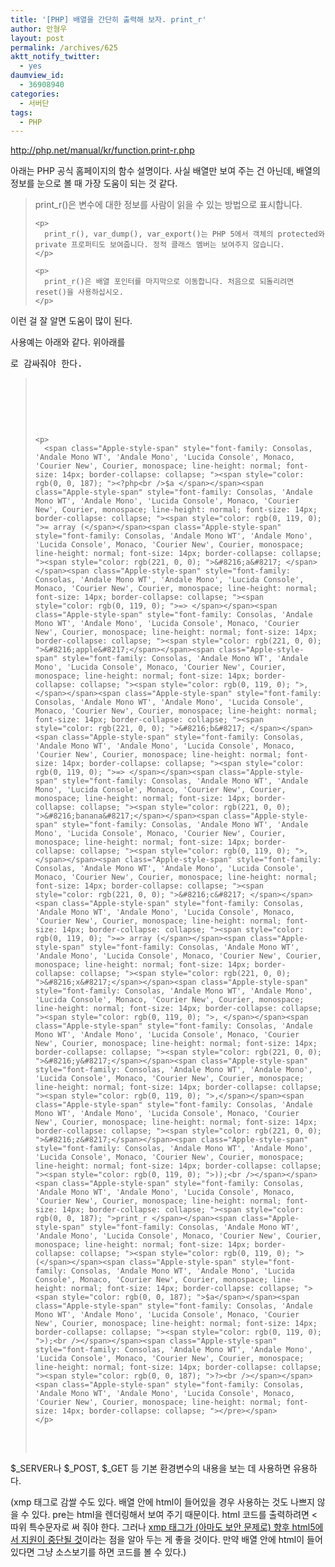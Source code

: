 ```yaml
---
title: '[PHP] 배열을 간단히 출력해 보자. print_r'
author: 안형우
layout: post
permalink: /archives/625
aktt_notify_twitter:
  - yes
daumview_id:
  - 36908940
categories:
  - 서버단
tags:
  - PHP
---
```

<meta http-equiv="content-type" content="text/html; charset=utf-8" />

<a href="http://php.net/manual/kr/function.print-r.php" target="_blank">http://php.net/manual/kr/function.print-r.php</a> <div>
  아래는 PHP 공식 홈페이지의 함수 설명이다. 사실 배열만 보여 주는 건 아닌데, 배열의 정보를 눈으로 볼 때 가장 도움이 되는 것 같다.
</div>

<div>
  <blockquote>
    <p>
      print_r()은 변수에 대한 정보를 사람이 읽을 수 있는 방법으로 표시합니다.
    </p>
    
    <p>
      print_r(), var_dump(), var_export()는 PHP 5에서 객체의 protected와 private 프로퍼티도 보여줍니다. 정적 클래스 멤버는 보여주지 않습니다.
    </p>
    
    <p>
      print_r()은 배열 포인터를 마지막으로 이동합니다. 처음으로 되돌리려면 reset()을 사용하십시오.
    </p>
  </blockquote>
  
  <p>
    이런 걸 잘 알면 도움이 많이 된다.
  </p>
</div>

<div>
  사용예는 아래와 같다. 위아래를 <pre>로 감싸줘야 한다.
</div>

<div>
  <blockquote>
    <p>
      <span class="Apple-style-span" style="font-family: Consolas, 'Andale Mono WT', 'Andale Mono', 'Lucida Console', Monaco, 'Courier New', Courier, monospace; line-height: normal; font-size: 14px; border-collapse: collapse; "><pre></span>
    </p>
    
    <p>
      <span class="Apple-style-span" style="font-family: Consolas, 'Andale Mono WT', 'Andale Mono', 'Lucida Console', Monaco, 'Courier New', Courier, monospace; line-height: normal; font-size: 14px; border-collapse: collapse; "><span style="color: rgb(0, 0, 187); "><?php<br />$a </span></span><span class="Apple-style-span" style="font-family: Consolas, 'Andale Mono WT', 'Andale Mono', 'Lucida Console', Monaco, 'Courier New', Courier, monospace; line-height: normal; font-size: 14px; border-collapse: collapse; "><span style="color: rgb(0, 119, 0); ">= array (</span></span><span class="Apple-style-span" style="font-family: Consolas, 'Andale Mono WT', 'Andale Mono', 'Lucida Console', Monaco, 'Courier New', Courier, monospace; line-height: normal; font-size: 14px; border-collapse: collapse; "><span style="color: rgb(221, 0, 0); ">&#8216;a&#8217; </span></span><span class="Apple-style-span" style="font-family: Consolas, 'Andale Mono WT', 'Andale Mono', 'Lucida Console', Monaco, 'Courier New', Courier, monospace; line-height: normal; font-size: 14px; border-collapse: collapse; "><span style="color: rgb(0, 119, 0); ">=> </span></span><span class="Apple-style-span" style="font-family: Consolas, 'Andale Mono WT', 'Andale Mono', 'Lucida Console', Monaco, 'Courier New', Courier, monospace; line-height: normal; font-size: 14px; border-collapse: collapse; "><span style="color: rgb(221, 0, 0); ">&#8216;apple&#8217;</span></span><span class="Apple-style-span" style="font-family: Consolas, 'Andale Mono WT', 'Andale Mono', 'Lucida Console', Monaco, 'Courier New', Courier, monospace; line-height: normal; font-size: 14px; border-collapse: collapse; "><span style="color: rgb(0, 119, 0); ">, </span></span><span class="Apple-style-span" style="font-family: Consolas, 'Andale Mono WT', 'Andale Mono', 'Lucida Console', Monaco, 'Courier New', Courier, monospace; line-height: normal; font-size: 14px; border-collapse: collapse; "><span style="color: rgb(221, 0, 0); ">&#8216;b&#8217; </span></span><span class="Apple-style-span" style="font-family: Consolas, 'Andale Mono WT', 'Andale Mono', 'Lucida Console', Monaco, 'Courier New', Courier, monospace; line-height: normal; font-size: 14px; border-collapse: collapse; "><span style="color: rgb(0, 119, 0); ">=> </span></span><span class="Apple-style-span" style="font-family: Consolas, 'Andale Mono WT', 'Andale Mono', 'Lucida Console', Monaco, 'Courier New', Courier, monospace; line-height: normal; font-size: 14px; border-collapse: collapse; "><span style="color: rgb(221, 0, 0); ">&#8216;banana&#8217;</span></span><span class="Apple-style-span" style="font-family: Consolas, 'Andale Mono WT', 'Andale Mono', 'Lucida Console', Monaco, 'Courier New', Courier, monospace; line-height: normal; font-size: 14px; border-collapse: collapse; "><span style="color: rgb(0, 119, 0); ">, </span></span><span class="Apple-style-span" style="font-family: Consolas, 'Andale Mono WT', 'Andale Mono', 'Lucida Console', Monaco, 'Courier New', Courier, monospace; line-height: normal; font-size: 14px; border-collapse: collapse; "><span style="color: rgb(221, 0, 0); ">&#8216;c&#8217; </span></span><span class="Apple-style-span" style="font-family: Consolas, 'Andale Mono WT', 'Andale Mono', 'Lucida Console', Monaco, 'Courier New', Courier, monospace; line-height: normal; font-size: 14px; border-collapse: collapse; "><span style="color: rgb(0, 119, 0); ">=> array (</span></span><span class="Apple-style-span" style="font-family: Consolas, 'Andale Mono WT', 'Andale Mono', 'Lucida Console', Monaco, 'Courier New', Courier, monospace; line-height: normal; font-size: 14px; border-collapse: collapse; "><span style="color: rgb(221, 0, 0); ">&#8216;x&#8217;</span></span><span class="Apple-style-span" style="font-family: Consolas, 'Andale Mono WT', 'Andale Mono', 'Lucida Console', Monaco, 'Courier New', Courier, monospace; line-height: normal; font-size: 14px; border-collapse: collapse; "><span style="color: rgb(0, 119, 0); ">, </span></span><span class="Apple-style-span" style="font-family: Consolas, 'Andale Mono WT', 'Andale Mono', 'Lucida Console', Monaco, 'Courier New', Courier, monospace; line-height: normal; font-size: 14px; border-collapse: collapse; "><span style="color: rgb(221, 0, 0); ">&#8216;y&#8217;</span></span><span class="Apple-style-span" style="font-family: Consolas, 'Andale Mono WT', 'Andale Mono', 'Lucida Console', Monaco, 'Courier New', Courier, monospace; line-height: normal; font-size: 14px; border-collapse: collapse; "><span style="color: rgb(0, 119, 0); ">,</span></span><span class="Apple-style-span" style="font-family: Consolas, 'Andale Mono WT', 'Andale Mono', 'Lucida Console', Monaco, 'Courier New', Courier, monospace; line-height: normal; font-size: 14px; border-collapse: collapse; "><span style="color: rgb(221, 0, 0); ">&#8216;z&#8217;</span></span><span class="Apple-style-span" style="font-family: Consolas, 'Andale Mono WT', 'Andale Mono', 'Lucida Console', Monaco, 'Courier New', Courier, monospace; line-height: normal; font-size: 14px; border-collapse: collapse; "><span style="color: rgb(0, 119, 0); ">));<br /></span></span><span class="Apple-style-span" style="font-family: Consolas, 'Andale Mono WT', 'Andale Mono', 'Lucida Console', Monaco, 'Courier New', Courier, monospace; line-height: normal; font-size: 14px; border-collapse: collapse; "><span style="color: rgb(0, 0, 187); ">print_r </span></span><span class="Apple-style-span" style="font-family: Consolas, 'Andale Mono WT', 'Andale Mono', 'Lucida Console', Monaco, 'Courier New', Courier, monospace; line-height: normal; font-size: 14px; border-collapse: collapse; "><span style="color: rgb(0, 119, 0); ">(</span></span><span class="Apple-style-span" style="font-family: Consolas, 'Andale Mono WT', 'Andale Mono', 'Lucida Console', Monaco, 'Courier New', Courier, monospace; line-height: normal; font-size: 14px; border-collapse: collapse; "><span style="color: rgb(0, 0, 187); ">$a</span></span><span class="Apple-style-span" style="font-family: Consolas, 'Andale Mono WT', 'Andale Mono', 'Lucida Console', Monaco, 'Courier New', Courier, monospace; line-height: normal; font-size: 14px; border-collapse: collapse; "><span style="color: rgb(0, 119, 0); ">);<br /></span></span><span class="Apple-style-span" style="font-family: Consolas, 'Andale Mono WT', 'Andale Mono', 'Lucida Console', Monaco, 'Courier New', Courier, monospace; line-height: normal; font-size: 14px; border-collapse: collapse; "><span style="color: rgb(0, 0, 187); ">?><br /></span></span><span class="Apple-style-span" style="font-family: Consolas, 'Andale Mono WT', 'Andale Mono', 'Lucida Console', Monaco, 'Courier New', Courier, monospace; line-height: normal; font-size: 14px; border-collapse: collapse; "></pre></span>
    </p>
  </blockquote>
</div>

$\_SERVER나 $\_POST, $_GET 등 기본 환경변수의 내용을 보는 데 사용하면 유용하다.

(xmp 태그로 감쌀 수도 있다. 배열 안에 html이 들어있을 경우 사용하는 것도 나쁘지 않을 수 있다. pre는 html을 렌더링해서 보여 주기 때문이다. html 코드를 출력하려면 < 따위 특수문자로 써 줘야 한다. 그러나 <a href="http://mytory.textcube.com/entry/%EC%BD%94%EB%93%9C%EB%A5%BC-%EA%B7%B8%EB%8C%80%EB%A1%9C-%EC%B6%9C%EB%A0%A5%ED%95%B4-%EC%A3%BC%EB%8A%94-html-%ED%83%9C%EA%B7%B8-xmp" target="_blank">xmp 태그가 (아마도 보안 문제로) 향후 html5에서 지원이 중단될 것</a>이라는 점을 알아 두는 게 좋을 것이다. 만약 배열 안에 html이 들어있다면 그냥 소스보기를 하면 코드를 볼 수 있다.)